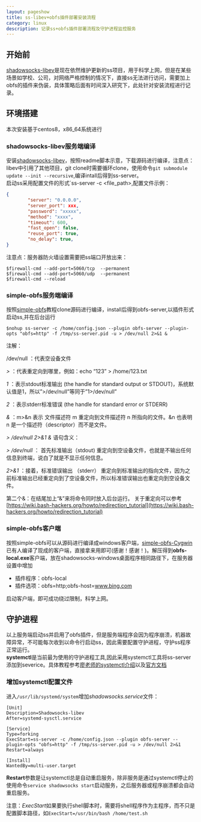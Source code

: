 ```yaml
---
layout: pageshow
title: ss-libev+obfs插件部署安装流程
category: linux
description: 记录ss+obfs插件部署流程及守护进程监控服务
---
```


## 开始前
[shadowsocks-libev](https://github.com/shadowsocks/shadowsocks-libev)是现在依然维护更新的ss项目，用于科学上网，但是在某些场景如学校、公司，对网络严格控制的情况下，直接ss无法进行访问，需要加上obfs的插件来伪装，具体策略后面有时间深入研究下，此处针对安装流程进行记录。

## 环境搭建
本次安装基于centos8，x86_64系统进行
### shadowsocks-libev服务端编译
安装[shadowsocks-libev](https://github.com/shadowsocks/shadowsocks-libev)，按照readme脚本示意，下载源码进行编译，注意点：libev中引用了其他项目，git clone时需要循环clone，使用命令`git submodule update --init --recursive`,编译intall后得到ss-server。  
启动ss采用配置文件的形式`ss-server -c <file_path>,配置文件示例：
```json
{
        "server": "0.0.0.0",
        "server_port": xxx,
        "password": "xxxxx",
        "method": "xxxx",
        "timeout": 600,
        "fast_open": false,
        "reuse_port": true,
        "no_delay": true,
}
```
注意点：服务器防火墙设置需要把ss端口开放出来：
```shell
$firewall-cmd --add-port=5060/tcp  --permanent
$firewall-cmd --add-port=5060/udp  --permanent
$firewall-cmd --reload
```
### simple-obfs服务端编译
按照[simple-obfs](https://github.com/shadowsocks/simple-obfs)教程clone源码进行编译，install后得到obfs-server,以插件形式启动ss,并在后台运行
```shell
$nohup ss-server -c /home/config.json --plugin obfs-server --plugin-opts "obfs=http" -f /tmp/ss-server.pid -u > /dev/null 2>&1 &
```

注解：

/dev/null ：代表空设备文件  

*>*  ：代表重定向到哪里，例如：echo “123” > /home/123.txt  

*1*  ：表示stdout标准输出 (the handle for standard output or STDOUT)，系统默认值是1，所以”>/dev/null”等同于”1>/dev/null”

*2*  ：表示stderr标准错误 (the handle for standard error or STDERR)

*&* ：m>&n 表示 文件描述符 m 重定向到文件描述符 n 所指向的文件。&n 也表明 n 是一个描述符（descriptor）而不是文件。

*> /dev/null 2>&1 &* 语句含义：

*> /dev/null* ： 首先标准输出（stdout) 重定向到空设备文件，也就是不输出任何信息到终端，说白了就是不显示任何信息。

*2>&1* ：接着，标准错误输出 （stderr） 重定向到标准输出的指向文件，因为之前标准输出已经重定向到了空设备文件，所以标准错误输出也重定向到空设备文件。

第二个&：在结尾加上“&”来将命令同时放入后台运行。
关于重定向可以参考[https://wiki.bash-hackers.org/howto/redirection_tutorial](https://wiki.bash-hackers.org/howto/redirection_tutorial)

### simple-obfs客户端
按照simple-obfs可以从源码进行编译成windows客户端，[simple-obfs-Cygwin](https://github.com/imgk/simple-obfs-Cygwin/releases)已有人编译了现成的客户端，直接拿来用即可(感谢！感谢！)。解压得到**obfs-local.exe**客户端，放在shadowsocks-windows桌面程序相同路径下，在服务器设置中增加
* 插件程序：obfs-local
* 插件选项：obfs=http;obfs-host=www.bing.com  

启动客户端，即可成功绕过限制，科学上网。

## 守护进程

以上服务端启动ss并启用了obfs插件，但是服务端程序会因为程序崩溃，机器故障异常，不可能每次收到以命令行启动ss，因此需要配置守护进程，守护ss程序正常运行。   
**systemctl**是当前最为使用的守护进程工具,因此采用systemctl工具将ss-server添加到severice。具体教程参考[廖老师的systemctl介绍](http://www.ruanyifeng.com/blog/2016/03/systemd-tutorial-commands.html)以及[官方文档](https://www.freedesktop.org/software/systemd/man/systemd.unit.html)
### 增加systemctl配置文件
进入`/usr/lib/systemd/system`增加*shadowsocks.service*文件：
```
[Unit]
Description=Shadowsocks-libev
After=systemd-sysctl.service

[Service]
Type=forking
ExecStart=ss-server -c /home/config.json --plugin obfs-server --plugin-opts "obfs=http" -f /tmp/ss-server.pid -u > /dev/null 2>&1
Restart=always

[Install]
WantedBy=multi-user.target

```
**Restart**参数是让systemctl总是自动重启服务，除非服务是通过systemctl停止的  
使用命令`service shadowsocks start`启动服务，之后服务器或程序崩溃都会自动重启服务。  

注意：*ExecStart*如果要执行shell脚本时，需要将shell程序作为主程序，而不只是配置脚本路径，如`ExecStart=/usr/bin/bash /home/test.sh`

